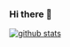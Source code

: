 ### Hi there 👋

[![ github stats](https://github-readme-stats.vercel.app/api?username=pog87&line_height=24&count_private=true)](https://github.com/anuraghazra/github-readme-stats)


<!--
**pog87/pog87** is a ✨ _special_ ✨ repository because its `README.md` (this file) appears on your GitHub profile.

Here are some ideas to get you started:

- 🔭 I’m currently working on ...
- 🌱 I’m currently learning ...
- 👯 I’m looking to collaborate on ...
- 🤔 I’m looking for help with ...
- 💬 Ask me about ...
- 📫 How to reach me: ...
- 😄 Pronouns: ...
- ⚡ Fun fact: ...
-->
